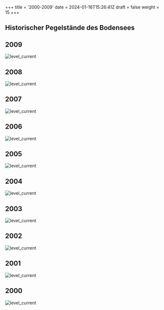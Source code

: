 +++
title = '2000-2009'
date = 2024-01-16T15:26:41Z
draft = false
weight = 15
+++

## Historischer Pegelstände des Bodensees

## 2009

![level_current](/images/DE/graphs_historic/longterm_DE_2009.png)

## 2008

![level_current](/images/DE/graphs_historic/longterm_DE_2008.png)

## 2007

![level_current](/images/DE/graphs_historic/longterm_DE_2007.png)

## 2006

![level_current](/images/DE/graphs_historic/longterm_DE_2006.png)

## 2005

![level_current](/images/DE/graphs_historic/longterm_DE_2005.png)

## 2004

![level_current](/images/DE/graphs_historic/longterm_DE_2004.png)

## 2003

![level_current](/images/DE/graphs_historic/longterm_DE_2003.png)

## 2002

![level_current](/images/DE/graphs_historic/longterm_DE_2002.png)

## 2001

![level_current](/images/DE/graphs_historic/longterm_DE_2001.png)

## 2000

![level_current](/images/DE/graphs_historic/longterm_DE_2000.png)
